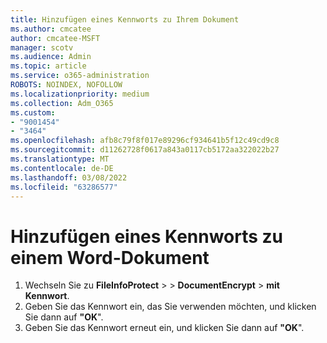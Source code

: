 ```yaml
---
title: Hinzufügen eines Kennworts zu Ihrem Dokument
ms.author: cmcatee
author: cmcatee-MSFT
manager: scotv
ms.audience: Admin
ms.topic: article
ms.service: o365-administration
ROBOTS: NOINDEX, NOFOLLOW
ms.localizationpriority: medium
ms.collection: Adm_O365
ms.custom:
- "9001454"
- "3464"
ms.openlocfilehash: afb8c79f8f017e89296cf934641b5f12c49cd9c8
ms.sourcegitcommit: d11262728f0617a843a0117cb5172aa322022b27
ms.translationtype: MT
ms.contentlocale: de-DE
ms.lasthandoff: 03/08/2022
ms.locfileid: "63286577"
---
```

# <a name="add-a-password-to-a-word-document"></a>Hinzufügen eines Kennworts zu einem Word-Dokument

1. Wechseln Sie zu **FileInfoProtect** >  >  **DocumentEncrypt** >  **mit Kennwort**.
2. Geben Sie das Kennwort ein, das Sie verwenden möchten, und klicken Sie dann auf **"OK**".
3. Geben Sie das Kennwort erneut ein, und klicken Sie dann auf **"OK**".